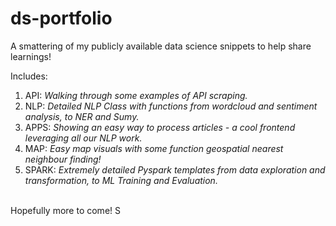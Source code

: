 # ds-portfolio
A smattering of my publicly available data science snippets to help share learnings!

Includes:
<ol>
  <li>API: <i>Walking through some examples of API scraping.</i></li>
  <li>NLP: <i>Detailed NLP Class with functions from wordcloud and sentiment analysis, to NER and Sumy.</i></li>
  <li>APPS: <i>Showing an easy way to process articles - a cool frontend leveraging all our NLP work.</i></li>
  <li>MAP: <i>Easy map visuals with some function geospatial nearest neighbour finding!</i></li>
  <li>SPARK: <i>Extremely detailed Pyspark templates from data exploration and transformation, to ML Training and Evaluation.</i></li>
</ol>
<br>
Hopefully more to come!
S
  
